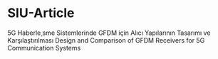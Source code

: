 # SIU-Article
5G Haberle¸sme Sistemlerinde GFDM için Alıcı Yapılarının Tasarımı ve Karşılaştırılması
Design and Comparison of GFDM Receivers for 5G Communication Systems
